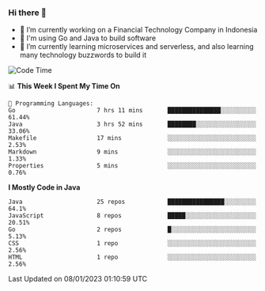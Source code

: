 ### Hi there 👋

<!--
**mazzama/mazzama** is a ✨ _special_ ✨ repository because its `README.md` (this file) appears on your GitHub profile.

Here are some ideas to get you started:

- 🔭 I’m currently working on ...
- 🌱 I’m currently learning ...
- 👯 I’m looking to collaborate on ...
- 🤔 I’m looking for help with ...
- 💬 Ask me about ...
- 📫 How to reach me: ...
- 😄 Pronouns: ...
- ⚡ Fun fact: ...
-->

- 🔭 I’m currently working on a Financial Technology Company in Indonesia
- :gun: I'm using Go and Java to build software
- 🌱 I’m currently learning microservices and serverless, and also learning many technology buzzwords to build it

<!--START_SECTION:waka-->
![Code Time](http://img.shields.io/badge/Code%20Time-2%2C494%20hrs%2038%20mins-blue)

📊 **This Week I Spent My Time On** 

```text
💬 Programming Languages: 
Go                       7 hrs 11 mins       ███████████████░░░░░░░░░░   61.44% 
Java                     3 hrs 52 mins       ████████░░░░░░░░░░░░░░░░░   33.06% 
Makefile                 17 mins             ░░░░░░░░░░░░░░░░░░░░░░░░░   2.53% 
Markdown                 9 mins              ░░░░░░░░░░░░░░░░░░░░░░░░░   1.33% 
Properties               5 mins              ░░░░░░░░░░░░░░░░░░░░░░░░░   0.76%

```

**I Mostly Code in Java** 

```text
Java                     25 repos            ████████████████░░░░░░░░░   64.1% 
JavaScript               8 repos             █████░░░░░░░░░░░░░░░░░░░░   20.51% 
Go                       2 repos             █░░░░░░░░░░░░░░░░░░░░░░░░   5.13% 
CSS                      1 repo              ░░░░░░░░░░░░░░░░░░░░░░░░░   2.56% 
HTML                     1 repo              ░░░░░░░░░░░░░░░░░░░░░░░░░   2.56%

```



 Last Updated on 08/01/2023 01:10:59 UTC
<!--END_SECTION:waka-->
